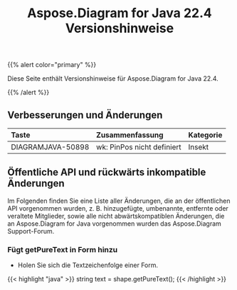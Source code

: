 ﻿---
title: Aspose.Diagram for Java 22.4 Versionshinweise
type: docs
weight: 24
url: /de/java/aspose-diagram-for-java-22-4-release-notes/
---
{{% alert color="primary" %}}

Diese Seite enthält Versionshinweise für Aspose.Diagram for Java 22.4.

{{% /alert %}}
## **Verbesserungen und Änderungen**  ##

|**Taste**|**Zusammenfassung**|**Kategorie**|
|:- |:- |:- |
|DIAGRAMJAVA-50898|wk: PinPos nicht definiert|Insekt|

## **Öffentliche API und rückwärts inkompatible Änderungen**
Im Folgenden finden Sie eine Liste aller Änderungen, die an der öffentlichen API vorgenommen wurden, z. B. hinzugefügte, umbenannte, entfernte oder veraltete Mitglieder, sowie alle nicht abwärtskompatiblen Änderungen, die an Aspose.Diagram for Java vorgenommen wurden das Aspose.Diagram Support-Forum.

### **Fügt getPureText in Form hinzu**
- Holen Sie sich die Textzeichenfolge einer Form.

{{< highlight "java" >}}
string text = shape.getPureText();
{{< /highlight >}}
